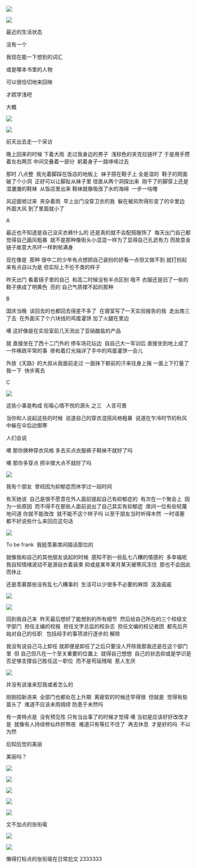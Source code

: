 ![](./images/img_001.jpeg)

![](./images/img_002.png)

最近的生活状态

没有一个

我现在能一下想到的词汇

或是哪本书里的人物

可以很恰切地来回映

才疏学浅吧

大概

![](./images/img_003.png)

![](./images/img_004.gif)

前天出去走一个采访

晚上回来的时候 下着大雨  走过我身边的男子  浅棕色的夹克拉链坏了 于是用手攒着左右两页 中间交叠着一部分  躬着身子一路哆嗦过去

那时 八点整  我光着脚踩在饭店的地板上  袜子搭在鞋子上 全是湿的  鞋子的网面破了个小洞  正好可以让脚趾从袜子里 径直从两个洞探出来  刚干了的脚穿上还是湿漉漉的鞋袜  从饭店里出来 鞋袜就像吸涨了水的海绵  一步一咕噜

风迎面唬过来  夹杂着雨  早上出门没穿卫衣的我  躲在被风吹得形变了的伞里边  外面大风 到了里面就小了

A

最近也不知道是自己没买衣裤什么的 还是真的就不会配搭服饰了  每天出门自己都觉得自己画风粗暴  就不是那种像街头小混混一样为了显得自己孔武有力 而故意金链子故意大吊环一样刺啦满身

现在像是  那种 很中二的少年有点想把自己装扮的好看一点但又做不到 就打扮起来有点自以为是 但实际上不伦不类的样子

昨天出门 看着镜子里的自己  和高二时候没有半点区别 哦不 衣服还是旧了一些的  鞋子换成了明黄色  亮的 自己气质撑不起的那种

B

国庆当晚  该回去的也都回去得差不多了  在寝室写了一天实验报告的我  走出南三了去  在外面买了个六块钱的鸡蛋灌饼 加了火腿在里边

噢 这好像是在实验室前几天测出了亚硝酸盐的产品

就 直接坐在了西十二门外的 停车场花坛边  自自己大一军训后 直接坐到地上成了一件稀疏平常的事  掺和着灯光端详了手中的鸡蛋灌饼一会儿

外放《天路》的大叔从我面前走过 一面抹下额前的汗来往身上揩 一面上下打量了我一下  快步离去

C

![](./images/img_005.gif)

这些小事是构成 衔瑜心情不悦的源头 之三   人言可畏

当你和人说起这些的时候  说道自己的穿衣混搭风格粗暴  说道在乍冷时节的秋风中躲在伞后边御寒

人们会说

噢 那你换种穿衣风格 多去买点衣服裤子鞋袜不就好了吗

噢 那你多穿点 把伞撑大点不就好了吗

![](./images/img_006.png)

我有个朋友  曾经因为抑郁症而休学过一段时间

有天她说  自己是很不愿意在外人面前提起自己有抑郁症的  有次在一个聚会上  因为一些原因  而不得不在那些人面前说出了自己其实有抑郁症  席间一位有些轻蔑地问道 你就不能改改  就不能不这个样子吗 以至于朋友当时听得木然  一时语塞  都不好说些什么来回应这句话

![](./images/img_007.jpeg)

To be frank  我挺羡慕席间插话那位的

就像我和自己的其他朋友说起的时候  感知不到一些乱七八糟的情感的  多幸福呢  我自知情绪波动不是源自衣着装束 抑或是某年某月某天被寒风冻住  那也不会因此而休止

还是羡慕那些没有乱七八糟事的  生活可以少很多不必要的麻烦  汲汲戚戚

![](./images/img_008.jpeg)

![](./images/img_009.jpeg)

回到我自己来  昨天最后想好了能想到的所有细节  然后给自己所在的三个校级文字部门  担任主编的校报  担任文字总监的校杂志  担任文编的校记者团  都先后开始对自己的任职   包括经手的事项进行逐步的 解除

我没有说自己马上卸任 就即便是卸任了之后只要没人开除我那我还是在这个部门里  但 自己但凡在一个至关重要的位置上  就得自己想想  自己的状态抑或是学识是否足够支撑自己胜任这一职位  而不是苟延残喘  惹人生厌

![](./images/img_010.jpeg)

并没有说谁来怼我或者怎么的

刚刚招新进来  全部门也都处在上升期  离疲软的时候还早得很  但就是  觉得有些苗头了  难道不应该未雨绸缪 防患于未然吗

有一类特点是  没有预见性 只有当出事了的时候才觉得 噢 当初是应该好好改改才是  就像有人持续修仙炸肝熬夜  难道只有等扛不住了  再去休息  才是好的吗  不以为然

后知后觉的美丽

美丽吗？

![](./images/img_011.jpeg)

![](./images/img_012.png)

![](./images/img_013.png)

![](./images/img_014.gif)

![](./images/img_015.png)

文不加点的张衔瑜

![](./images/img_016.jpeg)

![](./images/img_017.png)

懒得打标点的张衔瑜在日常尬文 2333333
